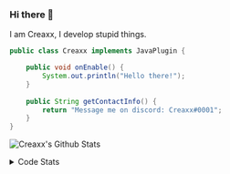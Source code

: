 ### Hi there 👋

I am Creaxx, I develop stupid things. 

```java
public class Creaxx implements JavaPlugin {

    public void onEnable() {
        System.out.println("Hello there!");
    }
    
    public String getContactInfo() {
        return "Message me on discord: Creaxx#0001";
    }
}
```

![Creaxx's Github Stats](https://github-readme-stats.vercel.app/api?username=CreaxxOG&show_icons=true&theme=dark&count_private=true)

<details>
  <summary>Code Stats</summary>

<!--START_SECTION:waka-->
![Code Time](http://img.shields.io/badge/Code%20Time-1%2C092%20hrs%2044%20mins-blue)

![Lines of code](https://img.shields.io/badge/From%20Hello%20World%20I%27ve%20Written-169%20lines%20of%20code-blue)

**🐱 My GitHub Data** 

> 🏆 396 Contributions in the Year 2023
 > 
> 📦 66.2 kB Used in GitHub's Storage 
 > 
> 🚫 Not Opted to Hire
 > 
> 📜 4 Public Repositories 
 > 
> 🔑 2 Private Repositories  
 > 
**I'm an Early 🐤** 

```text
🌞 Morning    81 commits     ██░░░░░░░░░░░░░░░░░░░░░░░   8.27% 
🌆 Daytime    470 commits    ████████████░░░░░░░░░░░░░   48.01% 
🌃 Evening    410 commits    ██████████░░░░░░░░░░░░░░░   41.88% 
🌙 Night      18 commits     ░░░░░░░░░░░░░░░░░░░░░░░░░   1.84%

```
📅 **I'm Most Productive on Saturday** 

```text
Monday       91 commits     ██░░░░░░░░░░░░░░░░░░░░░░░   9.3% 
Tuesday      164 commits    ████░░░░░░░░░░░░░░░░░░░░░   16.75% 
Wednesday    116 commits    ███░░░░░░░░░░░░░░░░░░░░░░   11.85% 
Thursday     113 commits    ███░░░░░░░░░░░░░░░░░░░░░░   11.54% 
Friday       104 commits    ██░░░░░░░░░░░░░░░░░░░░░░░   10.62% 
Saturday     249 commits    ██████░░░░░░░░░░░░░░░░░░░   25.43% 
Sunday       142 commits    ███░░░░░░░░░░░░░░░░░░░░░░   14.5%

```


📊 **This Week I Spent My Time On** 

```text
💬 Programming Languages: 
Java                     4 hrs 48 mins       ████████████████████████░   96.24% 
XML                      7 mins              ░░░░░░░░░░░░░░░░░░░░░░░░░   2.56% 
YAML                     3 mins              ░░░░░░░░░░░░░░░░░░░░░░░░░   1.14% 
GitIgnore file           0 secs              ░░░░░░░░░░░░░░░░░░░░░░░░░   0.03% 
textmate                 0 secs              ░░░░░░░░░░░░░░░░░░░░░░░░░   0.01%

🔥 Editors: 
IntelliJ                 4 hrs 59 mins       █████████████████████████   100.0%

```

**I Mostly Code in Java** 

```text
Java                     14 repos            ████████████████░░░░░░░░░   63.64% 
Kotlin                   7 repos             ████████░░░░░░░░░░░░░░░░░   31.82% 
EJS                      1 repo              █░░░░░░░░░░░░░░░░░░░░░░░░   4.55%

```



 Last Updated on 05/02/2023 06:24:24 UTC
<!--END_SECTION:waka-->
</details>
